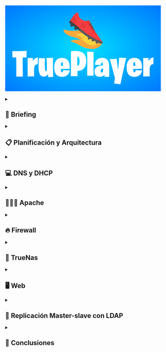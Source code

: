 ![](https://github.com/Manolete-chinchon/Super-Ultra-Sintesis/blob/main/images/TruePlayer-3-2-2025.png)
<details>
  <summary><h2>📖 Briefing</h2></summary>


<details>
  <summary><b>Idea del Proyecto</b></summary>
  <br>
La idea principal es hacer una pagina web de ventas de zapatos al estilo Nike y Adidas, con un sistema de backups que genere copias de seguridad conectado a un servidor DNS y  además un DHCP que se encargará de asignar direcciones ip a los servidores, las copias seran distribuidas por un servidor Truenas donde será almacenado por los servidores Maestro-esclavo conectados por LDAP todo protegido por un firewall.
</details>

<details>
  <summary><b>Objetivos</b></summary>
  <br>
Queremos que la web tenga la estructura similar a Nike o Adidas, con carrrito, lista de deseos y opciones de crear cuenta e inicio y cerrar sesión. Otra cosas que queremos es que con Mysql guardamos la base de datos y estas se envien al servidor Truenas en forma de backups para que las distribuya a los servidores linux Maestro-Esclavo que lo almacenará. Las Ip seran distribuidas por el DHCP que se situará junto el firewall.
  <br>
  <br>
Nuestro objetivo es aprender las funciones y a manejar el protocolo LDAP y a explorar y poder manejar con fluidez un servidor Truenas. Por parte del protocolo LDAP no conocemos nada y por parte del servidor Truenas sabemos poco y tiene opciones muy interesantes por explorar.
</details>

<details>
  <summary><b>Módulos del ciclo que tengan que ver con el proyecto</b></summary>
<br>
   Los módulos del ciclo que estarán presente en nuestro proyecto serán principalmente:
  <br>
  <br>
   Aplicaciones web: Este modulo se implementará para la creación y posterior edición de la web, html y css por parte del contenido y diseño, y php y mysql para la creación y la conexión con una base de datos.
  <br>
  <br>
   Seguridad informática: Este modulo se implementará para el uso del servidor Truenas, se encargará de la creación y distribución de los backups a los servidores linux master-slave, además de la implementación de un sistema de seguridad mediante firewall por pfsense que tambien hará la función de DHCP.
  <br>
  <br>
  Sistemas operativos en red: Este modulo se implementará para la creación y posterior implementación de un servidor apache para el alojamiento de la web y para la comunicación LDAP para los servidores maestro esclavo que conectarán con el TrueNas.
  <br>
  <br>
   Servicios en red: Este modulo se implementará para la creación del servidor DNS.
</details>

<details>
  <summary><b>Materiales necesarios</b></summary>
   <br>
   <p>&nbsp;&nbsp;&nbsp;&nbsp;Oracle virtualbox para los servidores (DNS + DHCP, Truenas).</p>
   <p>&nbsp;&nbsp;&nbsp;&nbsp;Sophos firewall.</p>
   <p>&nbsp;&nbsp;&nbsp;&nbsp;Cisco Packet Tracer (Para mapa lógico).</p>
   <p>&nbsp;&nbsp;&nbsp;&nbsp;HTML + CSS.</p>
   <p>&nbsp;&nbsp;&nbsp;&nbsp;APACHE O NGINX (PARA WEB).</p>
</details>
     
<details>
  <summary><b>Recursos</b></summary>
   <br>
   <p>&nbsp;&nbsp;&nbsp;&nbsp;https://www.w3schools.com/html/html_intro.asp</p>
   <p>&nbsp;&nbsp;&nbsp;&nbsp;https://openwebinars.net/academia/portada/html5-css3/</p>
   <p>&nbsp;&nbsp;&nbsp;&nbsp;https://askubuntu.com/questions/360190/how-to-configure-master-slave-ldap-replication</p>
   <p>&nbsp;&nbsp;&nbsp;&nbsp;https://www.youtube.com/watch?v=LzRK_8zwqxY</p>
   <p>&nbsp;&nbsp;&nbsp;&nbsp;https://somebooks.es/?s=LDAP+</p>
   <p>&nbsp;&nbsp;&nbsp;&nbsp;https://pandao.github.io/editor.md/en.html</p>
  </details>  
</details>     
     
<details>
  <summary><h2>📋 Planificación  y Arquitectura</h2></summary>

<details>
  <summary><b>Objetivos y Funcionalidades</b></summary>
  <br>
  Replicación de servidores OpenLDAP maestro-esclavo que copia la base de datos de una aplicación web 
  que mejora la seguridad para proteger las copias. 
 </details> 
 
<details>
  <summary><b>Tecnologías a Implementar</b></summary>
  <br>
  Las tecnologias que se implementarán en el proyecto 
  <br>
  <br>
    
  **HTML**: HTML (Lenguaje de Marcas de Hipertexto) es el componente más básico de la Web. Define el significado y la estructura del contenido web. 
      
  **CSS** : El CSS podría definirse como un tipo de lenguaje que permite definir y crear la presentación visual de un documento ya estructurado y escrito en un lenguaje de marcado como puede ser HTML. Es decir, permite generar el diseño visual de páginas web e interfaces de usuario.
      
  **PHP** : Ofrece varias posibilidades para contenidos web dinámicos en su sitio web. PHP puede manejar fácilmente.
      una variedad de bases de datos, sistemas de archivos y directorios y también es adecuado para aplicaciones web complejas.
      
  **MySQL** : Es un sistema de gestión de bases de datos relacionales de código abierto. Al igual que con otras bases de datos relacionales, MySQL almacena los datos en tablas formadas
      por filas y columnas. Los usuarios   pueden definir, manipular, controlar y consultar datos con el lenguaje de consulta estructurada, también conocido como SQL.
      
  **JavaScript**: JavaScript es un lenguaje de programación que los desarrolladores utilizan para hacer páginas web interactivas. 
  Desde actualizar fuentes de redes sociales a mostrar animaciones y mapas interactivos, las funciones de JavaScript pueden mejorar la experiencia del usuario de
  un sitio web.
</details>

<details>
  <summary><b>Hardware virtualizado</b></summary>
  <br>
  
  **Firewall**: Un firewall es un sistema de seguridad de red de las computadoras que restringe el tráfico de Internet entrante, saliente o dentro de una red privada. Un firewall decide qué tráfico de red se admite y qué tráfico se considera peligroso. Básicamente, separa el tráfico bueno del malo, o el seguro del no fiable.
 
  **Máquina virtual**: Una máquina virtual (VM) es una representación virtual o emulación de un equipo físico que utiliza software en lugar de hardware para ejecutar programas e implementar aplicaciones. Al utilizar los recursos de una única máquina física, como memoria, CPU, interfaz de red y almacenamiento, las máquinas virtuales permiten a las empresas ejecutar virtualmente varias máquinas con distintos sistemas operativos en un único dispositivo.
</details>

<details>
  <summary><b>Servicios a Implementar</b></summary>
  <br>
  
  **DNS**: El sistema de nombres de dominio (DNS) es el componente del protocolo estándar de Internet responsable de convertir los nombres de dominio de uso humano en las direcciones del protocolo de Internet (IP) que los ordenadores utilizan para identificarse entre sí en la red.
  
  **DHCP**: Este protocolo se encarga de asignar de manera dinámica y automática una dirección IP, ya sea una dirección IP privada desde el router hacia los equipos de la red local, o también una IP pública por parte de un operador que utilice este tipo de protocolo para el establecimiento de la conexión.
  
  **LDAP**: Se trata de un conjunto de protocolos de licencia abierta que son utilizados para acceder a la información que está almacenada de forma centralizada en una red. Este protocolo se utiliza a nivel de aplicación para acceder a los servicios de directorio remoto.
  
  **APACHE**: La funcionalidad principal de este servicio web es servir a los usuarios todos los ficheros necesarios para visualizar la web. Las solicitudes de los usuarios se hacen normalmente mediante un navegador (Chrome, Firefox... etc.). Por ejemplo, cuando un usuario escribe en su navegador página.com, esa petición llegará a nuestro servidor Apache que mediante el protocolo HTTP este se encargará de facilitarle los textos, imágenes, estilos, etc. que conforman la portada de nuestra web de forma segura.
</details>

<details>
  <summary><b>Sistemas Operativos a Utilizar</b></summary>
  
| Servicio | Sistema Operativo                             | RAM  | Almacenamiento | Procesadores | Ip           |
| -------- | --------------------------------------------- | ---- | -------------- | ------------ | ------------ |
| Host     | Win11_22H2_Spanish_x64v2                      | 16 GB| 722 GB         | 8            | 100.77.20.35 |
| DNS      | ubuntu-22.04.2-live-server-amd64              | 2 GB | 20 GB          | 2            | ?            |
| DHCP     | ubuntu-22.04.2-live-server-amd64              | 2 GB | 20 GB          | 2            | ?            |
| Apache   | ubuntu-22.04.2-live-server-amd64              | 2 GB | 16 GB          | 2            | 192.168.1.10 |
| Firewall | netgate-installer-v1.0-RC-amd64-20240919-1435 | 3 GB | 20 GB          | 2            | 192.168.1.5  |
| Truenas  | TrueNAS-13.0-U6.3                             | 8 GB | 20 GB x2       | 2            | 192.168.1.6  |
| LDAP x2  | ubuntu-22.04.2-live-server-amd64              | 2 GB | 20 GB          | 2            | 192.168.1.8-9|

</details>

<details>
  <summary><b>Asignación de Roles y Responsabilidades</b></summary>
 <br>
  Àlex: Parte principal de la web, LDAP, apoyo al Truenas, firewall.
  
  Roberto: LDAP, parte principal del Truenas, apoyo a la web, DNS, firewall.
</details>

<details>
  <summary><b>Diagrama de red</b></summary>

  ![](https://github.com/Manolete-chinchon/Super-Ultra-Sintesis/blob/main/images/Captura%20de%20pantalla%202025-02-10%20081700.png)
  <br>
  El diagram consite en usuario cliente (Dogo Jr.) que entrara a la web almacenada en el apache escribiendo el dominio almacenado en el DNS, este usuario iniciará sesión en la web y se guardará esa información, luego el TrueNas hará copias de seguridad de la base de datos de la web, la carpeta zones del DNS y lo almacenará. Conectado al TrueNAS habrá una replicación de dos servidores maestro-esclavo LDAP que gestionaran los usuraios cada uno con un acceso a una copia de seguridad diferente.
</details>

</details>

<details>
  <summary><h2>💻 DNS y DHCP</h2></summary>

<details>
  <summary><b>DNS</b></summary>
 <br>
  
Cuando administramos una infraestructura de servidores, es útil poder buscar las direcciones de red o IPs usando un nombre en lugar de tener que recordar números. Para lograr esto, podemos usar el servicio DNS, que convierte los nombres en direcciones IP.
  
En este caso, configuraremos un servidor DNS en Ubuntu 22.04 usando BIND9. Este servidor tendrá dos tipos de zonas:

**Zona directa:** que permite resolver nombres a direcciones IP.

**Zona inversa:** que convierte direcciones IP en nombres.

Requisitos previos:
 - Una MV con Ubuntu Server 22.04 
 - Un  adaptador de red: 
    - Red NAT: 192.168.1.0/24

## Actualización del sistema

Antes de empezar actualizamos el sistema operativo para garantizar que todas las aplicaciones y paquetes estén en su versión más reciente.
Para ello utilizamos los comandos.

**sudo apt update** para listar los paquetes que necesitan actualizaciones.
<br>
**sudo apt upgrade** para realizar las actualizaciones de los paquetes.

También instalamos el servicio Bind9 con el comando:
**sudo apt install bind9**

## Configuración

Para el servidor necesitamos que la IP se mantenga fija para ello modificamos el archivo netplan ubicado en /etc/netplan/00-installer-config.yaml
el resultado deberia tener la siguiente estructura:

   ![](https://github.com/Manolete-chinchon/Super-Ultra-Sintesis/blob/main/images/DNS/netplan.JPG)

Para realizar los cambios del netplan aplicamos 
  
    sudo netplan try - Indica si hay algun error en la configuación 
  
    sudo netplan apply - Aplicar los cambios 

## **Zonas**
<br>

**Zona Directa**

El primer archivo que editaremos será el que nos servirá para la zona directa. Para ello en la ubicación /etc/bind/ crearemos un directorio zones, 
copiamos el archivo db.local cambiandole el nombre con el comando
<br>

        sudo cp db.local /etc/bind/zones/db.proyectodns.com

Ahora podemos editar el archivo, debería quedar algo parecido a lo siguiente:

![](https://github.com/Manolete-chinchon/Super-Ultra-Sintesis/blob/main/images/DNS/Zona%20directa%20dns.JPG)
<br>

comprobamos que el archivo esta correctamente editado usamos el comando:
<br>

      sudo named-checkzone db.proyectodns.com /etc/bind/zones/db.proyectodns.com
<br>

**Zona Inversa**

Para la zona inversa copiamos el archivo db.127 y lo guardamos en el directorio zones en mi caso lo he llamado db.1.168.192 
<br>

      sudo cp db.127 /etc/bind/zones/db.1.168.192
      
Ahora editamos el contenido del archivo y el resultado debería verse así:

  ![](https://github.com/Manolete-chinchon/Super-Ultra-Sintesis/blob/main/images/DNS/Zona%20inversa%20DNS.JPG)

Comprobamos que el archivo ha sido correctamente editado con:
<br>

      sudo named-checkzone 6.168.192.in-addr-arpa /etc/bind/zones/db.6.168.192
        
<br>

**Configuración Local**

<br>

Para configurar las zonas de DNS locales para que el servidor resuelva nombres de dominio específicos dentro de la red editaremos el fichero **named.conf.local** antes de editar es recomendable hacer una copia del fichero
con el comando 

<br>

          sudo cp named.conf.local /etc/bind/named.conf.local.BKP

Ahora podemos editar el fichero named.conf.local y el resultado debería ser el siguiente:

![](https://github.com/Manolete-chinchon/Super-Ultra-Sintesis/blob/main/images/DNS/named_conf_local.JPG)

<br>
Comprobamos que la configuración es la correcta y no hayamos cometido errores con el comando:

<br>

        named-checkconf

si despues de lanzar el comando no devuelve nada significa que está bien configurado 

<br>

## **Lista de acceso y servidores forwarders**

<br>

Ahora editaremos el fichero **/etc/bind/named.conf.options** para crear una lista de acceso para restringir el acceso a quienes pueden realizar las consultas a nuestro servidor DNS. También pondremos un par de servidores forwarders donde pueda delegar nuestro servidor DNS local cuando no pueda resolver alguna consulta.

El resultado del fichero deberia ser algo parecido al siguiente:

![](https://github.com/Manolete-chinchon/Super-Ultra-Sintesis/blob/main/images/DNS/Lista%20de%20acceso%20y%20forwaders.JPG)

<br>

Ya casi finalizamos, pero antes de poner en marcha el servicio modificamos el fichero **/etc/default/named** donde especificaremos la opción-4 como argumento para el usuario bind, que  se crea automáticamente durante la instalación del servicio bind9. 

La opción -4  nos sirve para forzar el uso de IPv4 siempre y evitar  mensajes de error de red inalcanzable por direccionamiento IPv6.

Resultado:

![](https://github.com/Manolete-chinchon/Super-Ultra-Sintesis/blob/main/images/DNS/default%20named%20IPV4.JPG)

<br>
Con esto ya tenemos finalizada la configuración de nuestro servicio DNS, para comprobar que todo esta funcionando correctamente.
con:
para iniciar el servicio dns:

        sudo systemctl start bind9
<br>
para visualizar errores y el estado del servicio

        sudo systemctl status bind9

<br>

resultado:
<br>

![](https://github.com/Manolete-chinchon/Super-Ultra-Sintesis/blob/main/images/DNS/Status%20Bind9.JPG)
        
</details>

<details>
  <summary><b>DHCP</b></summary>
 <br>
El DHCP es un protocolo de red utilizado para asignar direcciones IP y otros parámetros de configuración de red a los dispositivos de forma automática. Esto simplifica la gestión de redes, ya que no es necesario configurar manualmente cada dispositivo.

Cuando un dispositivo se conecta a la red, envía una solicitud DHCP para obtener una dirección IP. El servidor DHCP responde asignando una IP disponible del rango de direcciones previamente configurado y proporciona otros parámetros importantes como la puerta de enlace predeterminada, los servidores DNS, y el tiempo de validez de la IP.

Este proceso ayuda a evitar conflictos de direcciones IP y facilita la administración de redes grandes, eliminando la necesidad de configuraciones manuales en cada dispositivo.

La implementación y uso del DHCP en nuestro proyecto se explicará en el apartado de pfsense en firewall porque en nuestro caso estas dos cosas se harán en conjunto
</details>

</details>

<details>
  <summary><h2>👩🏿‍💻 Apache</h2></summary>
  <br>

Apache es un servidor web de código abierto y gratuito que ha sido uno de los más populares en el mundo desde su lanzamiento en 1995. Apache es desarrollado y mantenido por la Apache Software Foundation. Es altamente configurable y compatible con una amplia variedad de sistemas operativos, incluyendo Linux, Windows, y macOS.

Apache es utilizado para servir páginas web estáticas y dinámicas a los usuarios a través de internet o una intranet y además apache es compatible con una variedad de lenguajes de programación y tecnologías como PHP, Python, Perl, y más.

Para obtener información de fuentes oficiales entre en este enlace: https://httpd.apache.org/

## Actualización del sistema

Antes de empezar actualizamos el sistema operativo para garantizar que todas las aplicaciones y paquetes estén en su versión más reciente.
Para ello utilizamos los comandos  

**sudo apt update** para listar los paquetes que necesitan actualizaciones.
<br>
**sudo apt upgrade** para realizar las actualizaciones de los paquetes.

## Configuración netplan

Para el servidor necesitamos que la IP se mantenga fija para ello modificamos el archivo netplan ubicado en /etc/netplan/00-installer-config.yaml
el resultado deberia tener la siguiente estructura:

![](https://github.com/Manolete-chinchon/Super-Ultra-Sintesis/blob/main/images/apache/netplan%20apache.png)

Para realizar los cambios del netplan aplicamos 
  
    sudo netplan try 
<br>

    sudo netplan apply

## Instalar apache

Ahora que esta todo actualizado y configurado ya podemos instalar el apache, para ello ponemos el sguiente comando:

    sudo apt install apache2

Una vez instalado podemos iniciar el servidor

    systemctl start apache2

Ahora que ya hemos iniciado comprobamos que funcione correctamente

    systemctl status apache2

Todo deberia verse así

![](https://github.com/Manolete-chinchon/Super-Ultra-Sintesis/blob/main/images/apache/image.png)

## Configuración de la web

Para empezar entramo en el archivo index.html que se encuaentra en el directorio donde se almacenan las webs

    sudo nano /var/www/html/index.html

Dentro del archivo editamos el codigo para que la web se vea como queramos

![](https://github.com/Manolete-chinchon/Super-Ultra-Sintesis/blob/main/images/apache/Html%20juan.png)

A continuacion entramos en los archivos de connfiguracion de la web

    sudo nano /etc/apache2/sites-availible/000-default.conf

Allí configuramos el nombre de dominio, un alias (opcional) para el dominio, la pagina que se mostrará por defecto y la carpeta raíz del sitio web

![](https://github.com/Manolete-chinchon/Super-Ultra-Sintesis/blob/main/images/apache/Configuraci%C3%B3n%20web.png)

Luego miraremos los sitios que estan disponibles y luego los que estan activados, comprobamos si nuestra web está activada con los comandos

    sudo ls /etc/apache2/sites-enabled
<br>

    sudo ls /etc/apache2/sites-available

![](https://github.com/Manolete-chinchon/Super-Ultra-Sintesis/blob/main/images/apache/Sitios%20activados.png)

Si nuestra web no esta activada aplicamos el siguiente comando para activarla

    sudo a2ensite sitio-web.conf

![](https://github.com/Manolete-chinchon/Super-Ultra-Sintesis/blob/main/images/apache/Activar%20sitio.png)
<details>
  <summary><h3>PHP</h3></summary>
  <br>
PHP es un lenguaje de programación que se usa principalmente para crear páginas web dinámicas. Es decir, te permite generar contenido de manera interactiva, por ejemplo, mostrando datos que provienen de una base de datos o personalizando la página según el usuario.

Cuando usas Apache junto con PHP en tu servidor, Apache se encarga de gestionar las solicitudes web, mientras que PHP se encarga de procesar la lógica del lado del servidor y generar el contenido dinámico.

## Instalación PHP
El primer paso es hacer la instalación del php con el siguiente comando:

    sudo apt install php libapache2-mod-php
![](https://github.com/Manolete-chinchon/Super-Ultra-Sintesis/blob/main/images/apache/PHP/Php%20instalaci%C3%B3n.png)

En momentos posteriores la instalación creamos un archivo php, le ponemos un codigo que genera automáticamente. Para crear el archivo php usamos el siguiente comando.

    sudo nano /var/www/juan/info.php
![](https://github.com/Manolete-chinchon/Super-Ultra-Sintesis/blob/main/images/apache/PHP/Archivo%20php.png)

Una vez creado el archivo vamos a un cliente a la web que esté conectado, ponemos la ip del servidor en el buscador y nos deberia llevar a la web apache generada anteriormente.
![](https://github.com/Manolete-chinchon/Super-Ultra-Sintesis/blob/main/images/apache/PHP/Comprobacion%20php.png)
</details>

</details>
<details>
  <summary><h2>🔥 Firewall</h2></summary>

  <details>
  <summary><b>PfSense</b></summary>
    <br>
PfSense es un sistema operativo basado en FreeBSD que funciona como firewall y router. Es muy utilizado para gestionar redes, filtrar tráfico, crear redes privadas virtuales (VPN), y mucho más. En este caso, lo instalaremos en una máquina virtual o física, configurando una red interna y un adaptador puente para permitir la comunicación entre dispositivos.

Imagen ISO de pfSense: https://www.pfsense.org/download/

## Preparación del entorno

Adaptador de red: Puente (Para la WAN)

Adaptador de red: Red interna (Para la LAN)

Para instalar pfSense en la MV voy a utilizar la siguiente configuración:

RAM: 3 GB

HDD:  20 GB

S.O.:  BSD

## Instalación de pfSense
Para la instalacion de Pfsense realizaremos la configuración predeterminada. Para ello seguiremos los pasos siguientes.

Una vez que iniciamos la máquina nos saltara un aviso de derechos de copyright de netgate, aceptamos para continuar la instalación.

![](https://github.com/Manolete-chinchon/Super-Ultra-Sintesis/blob/main/images/firewall/pfsense/derechos%20Copyright%20pfsense.PNG)


Luego seleccionamos la opción de instalar Pfsense para continuar con la configuración.

![](https://github.com/Manolete-chinchon/Super-Ultra-Sintesis/blob/main/images/firewall/pfsense/Opci%C3%B3n%20de%20instalaci%C3%B3n%20pfsense.PNG)


Luego nos saltará un mensaje para que configuremos las opciones de red. En este caso nos pide que configuremos que interfaz de red será utilizada para la WAN, escogemos la em0.

![](https://github.com/Manolete-chinchon/Super-Ultra-Sintesis/blob/main/images/firewall/pfsense/WAN%20em0.PNG)


Como la configuración de la WAN sera dada por DHCP dejamos todo por defecto y seguimos con la instalación.

![](https://github.com/Manolete-chinchon/Super-Ultra-Sintesis/blob/main/images/firewall/pfsense/continuamos%20con%20la%20instalacion.PNG)


Una vez terminamos la configuración de la WAN, nos saldrá el siguiente mensaje que no hemos asignado la interfaz de LAN. seleccionamos la segunda interfaz disponible em1 para asignarla como LAN.

![](https://github.com/Manolete-chinchon/Super-Ultra-Sintesis/blob/main/images/firewall/pfsense/seleccionamos%20la%20lan.PNG)

Una vez seleccionada la interfaz que utilizaremos como LAN, dentro de la configuración podemos escoger la IP que queramos asignarle al firewall y  también los rangos de IP que queremos que sean asignados a los equipos. Finalizada la configuración que queramos o necesitemos asignar continuamos con la instalación. 

la configuración que hemos hecho en este caso es la siguiente:

![](https://github.com/Manolete-chinchon/Super-Ultra-Sintesis/blob/main/images/firewall/pfsense/Configuraci%C3%B3n%20IP%20LAN.PNG)


Confirmamos la configuración de interfaces que hemos realizado.

![](https://github.com/Manolete-chinchon/Super-Ultra-Sintesis/blob/main/images/firewall/pfsense/Confirmaci%C3%B3n%20de%20interfaces.PNG)


Después de terminar con la configuración de interfaces y continuar nos saldrá un mensaje preguntando si queremos instalar la community edition de pfsense aceptamos y continuamos.

![](https://github.com/Manolete-chinchon/Super-Ultra-Sintesis/blob/main/images/firewall/pfsense/Intalaci%C3%B3n%20community%20edition%20pfsense.PNG)


Dejamos la configuración por defecto ya que son las recomendadas y continuamos. Para los siguientes mensajes los aceptamos todos para realizar el particionado por defecto.

![](hhttps://github.com/Manolete-chinchon/Super-Ultra-Sintesis/blob/main/images/firewall/pfsense/Partici%C3%B3n%20y%20fichero%20por%20defecto.PNG)


Seleccionamos la instalación de la última version estable, con esto empezará el proceso de instalación.

![](https://github.com/Manolete-chinchon/Super-Ultra-Sintesis/blob/main/images/firewall/pfsense/%C3%BAltima%20versi%C3%B3n.PNG)


Cuando finaliza el proceso de instalación debemos reiniciar el sistema, después apagamos la máquina, quitamos la ISO de Pfsense y volvemos a encender la máquina para poder iniciar correctamente, de lo contrario, la máquina virtual nos volverá a lanzar al inicio del proceso de instalación.

resultado:

![](https://github.com/Manolete-chinchon/Super-Ultra-Sintesis/blob/main/images/firewall/pfsense/configuraci%C3%B3n%20adaptadores.png)


## Configuración de pfSense

Una vez finalizada la instalación de Pfsense, abrimos una máquina cliente para comprobar que nos brinda la IP dentro del rango configurado y comprobamos que tenemos acceso a internet abriendo el navegador y entrando a una página cualquiera o haciendo un Ping.

![](https://github.com/Manolete-chinchon/Super-Ultra-Sintesis/blob/main/images/firewall/pfsense/Ping%20y%20navegador.png)

Una vez confirmado que todo esta correctamente, abrimos el navegador y escribimos la IP de la LAN para abrir el administrador y poder configurar el firewall.

Inicia sesión con las credenciales predeterminadas (usuario: admin, contraseña: pfsense).
![](https://github.com/Manolete-chinchon/Super-Ultra-Sintesis/blob/main/images/firewall/pfsense/Intefaz%20Pfsense.png)


![](https://github.com/Manolete-chinchon/Super-Ultra-Sintesis/blob/main/images/firewall/pfsense/Interfaz%20Interior.png)

Una vez dentro nos desplazamos a la configuración general para definir el DNS y si quermos también el dominio

![](https://github.com/Manolete-chinchon/Super-Ultra-Sintesis/blob/main/images/firewall/pfsense/Configuraciones_Generales.png)

En la configuración del DHCP asignamos el rango de IP que se repartirán

![](https://github.com/Manolete-chinchon/Super-Ultra-Sintesis/blob/main/images/firewall/pfsense/Configuraci%C3%B3n%20DHCP.png)

Creamos una regla en el portforward para hacer un tunel de comunicación de internet hacia el servidor

![](https://github.com/Manolete-chinchon/Super-Ultra-Sintesis/blob/main/images/firewall/pfsense/Port%20forward%20http.png)

## OpenVPN

Ahora instalamos las dependencias necesarias para crear nuestro VPN

![](https://github.com/Manolete-chinchon/Super-Ultra-Sintesis/blob/main/images/firewall/pfsense/Dependencias%20OpenVPN.png)

Generamos las certificaciones para asegurar la conexión VPN.

![](https://github.com/Manolete-chinchon/Super-Ultra-Sintesis/blob/main/images/firewall/pfsense/OpenVPN_CA.png)

Creamos un usuario específico para usar en el OpenVPN, y asu vez, creamos las certificaciones específicas para este usuario.

![](https://github.com/Manolete-chinchon/Super-Ultra-Sintesis/blob/main/images/firewall/pfsense/CertificadosVPN_y_Usuarios.png)

Configuramos la regla para tenerlo listo y poder usar el VPN correctamente.

![](https://github.com/Manolete-chinchon/Super-Ultra-Sintesis/blob/main/images/firewall/pfsense/OpenVPN%20REGLA.png)

En un dispositivo móvil, por ejemplo, descargamos una aplicación cualquiera para el VPN, cargamos el archivo VPN y se nos guarada la configuración.

<img src="https://github.com/Manolete-chinchon/Super-Ultra-Sintesis/blob/main/images/firewall/pfsense/OpenVPN%20interfaz%20movil.jpg" width="500" height="800" />

Le damos a conectar y comenzará a salir un montón de texto hasta que nos diga succes.

<img src="https://github.com/Manolete-chinchon/Super-Ultra-Sintesis/blob/main/images/firewall/pfsense/Conexi%C3%B3n%20VPN.jpg" width="500" height="800" />

Una vez conectados podemos comprobar que podemos entrar a la página de configuración de pfsense.

<img src="https://github.com/Manolete-chinchon/Super-Ultra-Sintesis/blob/main/images/firewall/pfsense/Acceso%20pfsense%20movil.jpg" width="500" height="800" />

También al dominio apache situado en la misma red interna.

<img src="https://github.com/Manolete-chinchon/Super-Ultra-Sintesis/blob/main/images/firewall/pfsense/VPN_WEB.jpg" width="500" height="800" />

## SSH

Creamos la regla para habilitar el ssh y permitir las conexiones hacia el servidor.

![](https://github.com/Manolete-chinchon/Super-Ultra-Sintesis/blob/main/images/firewall/pfsense/Port%20forward%20SSH.png)

Una vez creado comprobamos las conexiones, si nos conectamos correctamente habremos realizado con éxito la configuración del ssh.

![](https://github.com/Manolete-chinchon/Super-Ultra-Sintesis/blob/main/images/firewall/pfsense/comprobaci%C3%B3n%20ssh.png)


</details>
<details>
  <summary><b>Conexión OpenVPN (extra)</b></summary>
<br>
Este extra trata sobre una conexión de dos maquinas virtuales de dos dispositivos diferentes, para eso necesitamos un router, tres cables ethernet, un cable de corriente y dos PCs con las maquinas virtuales, el firewall pfsense y el cliente windows 10.
Lo primero que hay que hacer es conectar los dos PCs al mismo router para que este todo en la misma red, luego colocar el adaptador de red en red nat de las dos maquinas e iniciarlas. En el firewall pasamos el archivo de vpn de android al cliente ubuntu por los medios que guste, en el windows con cualquier aplicación cargamos el archivo y ya deberia estar en la misma red del firewall.
</details>
</details>

<details>
  <summary><h2>🔐 TrueNas</h2></summary>

  ## Introducción
TrueNAS es un sistema operativo de código abierto que permite convertir un ordenador o servidor en un potente dispositivo de almacenamiento en red (NAS). Está basado en FreeBSD o Linux y es muy utilizado en entornos tanto domésticos como empresariales para gestionar grandes volúmenes de datos.

Su principal función es ofrecer un espacio centralizado para almacenar, compartir y proteger archivos dentro de una red, utilizando protocolos como SMB (Windows), NFS (Linux/Unix) o iSCSI (almacenamiento en bloque).

En el ámbito de los backups, TrueNAS es una herramienta clave porque permite:

Consolidar las copias de seguridad de múltiples dispositivos y servidores en un único sistema.

Proteger la integridad de los datos mediante el sistema de archivos ZFS, que incluye funciones como la detección y corrección de errores, snapshots y replicación.

Automatizar tareas de respaldo mediante herramientas internas o integraciones con software de backup de terceros.

Facilitar la recuperación rápida de archivos o sistemas completos en caso de pérdida de datos o fallos de hardware.

## Instalación

Al momento de iniciar la máquina virtual nos aparecerá una pantalla en la cual elegiremos la primera opción para comenzar con la instalación.

  ![](https://github.com/Manolete-chinchon/Super-Ultra-Sintesis/blob/main/images/truenas/truenas%20instalar.png)

Después nos saldrá la siguiente opción donde escogemos en que unidad de almacenaciento se instalará el sistema de truenas, elegimos ada0. En este caso, como se puede observar solo tenemos una unidad (posteriormente de la instalación añadimos otras tres para realizar un raid 5) pero incluso si tuviésemos más, se seguiría escogiendo esta opción para instalar el sistema. 

![](https://github.com/Manolete-chinchon/Super-Ultra-Sintesis/blob/main/images/truenas/truenas%20seleccion%20disco.png)

Para el tipo de arranque escogeremos la recomendado por la guía de instalación

![](https://github.com/Manolete-chinchon/Super-Ultra-Sintesis/blob/main/images/truenas/truenas%20arranque.png)

Finalmente, después de terminar con la instalación, el sistema se reiniciara y nos mostrará la siguiente pantalla con una IP, esta IP la pondremos en el navegador de una máquina cliente para acceder a la interfaz gráfica donde comenzaremos con la configuración.

![](https://github.com/Manolete-chinchon/Super-Ultra-Sintesis/blob/main/images/truenas/Interfaz%20de%20servidor.png)

## Configuración 

Para comenzar con la configuración vamos a la interfaz gráfica, para ello, ponemos la IP que nos da el servidor en el navegador de un equipo cliente.

![](https://github.com/Manolete-chinchon/Super-Ultra-Sintesis/blob/main/images/truenas/truenas%20inicio.png)


Primero crearemos el Pool , donde formaremos un raid 5 para proteger nuestros datos y unidades de almacenamiento, y luego generaremos varios datasets (carpetas) que es donde estarán destinadas los backups de los respctivos datos que escogeremos.

![](https://github.com/Manolete-chinchon/Super-Ultra-Sintesis/blob/main/images/truenas/Pool%20raid5.png)


Ahora vamos al apartado de account manager/usuario y creamos un nuevo usuario que se encargará de realizar y gestionar los backups.

![](https://github.com/Manolete-chinchon/Super-Ultra-Sintesis/blob/main/images/truenas/usuario%20Backup.png)


A continuación, activamos los servicios ssh, rsync, smb y ftp que nos ayudarán para poder realizar y gestionar los backups.

SSH: Permite acceder y administrar remotamente otro sistema de forma segura mediante cifrado. Puedes conectarte a servidores remotos para ejecutar scripts de respaldo o transferir archivos de forma segura por ejemplo, rsync sobre SSH.

Rsync: Herramienta para sincronizar y transferir archivos entre sistemas, con la ventaja de copiar solo los cambios. Ideal para hacer copias de seguridad incrementales, eficientes y rápidas entre directorios locales o remotos muchas veces se usa junto con SSH.

SMB: Protocolo para compartir archivos e impresoras en redes, especialmente en entornos Windows. Permite acceder a carpetas compartidas en red para copiar o almacenar respaldos desde o hacia sistemas Windows o compatibles.

FTP: Protocolo para transferir archivos entre sistemas a través de una red. Se puede usar para subir o descargar archivos de respaldo desde un servidor FTP.

![](https://github.com/Manolete-chinchon/Super-Ultra-Sintesis/blob/main/images/truenas/servicios%20activos.png)


Luego, vamos al apartado sharing/smb. Aquí es donde creamos el acceso desde un equipo cliente dentro de la red a los datasets que creamos en el pool.

![](https://github.com/Manolete-chinchon/Super-Ultra-Sintesis/blob/main/images/truenas/SMB.png)


Para hacer que el servidor truenas copie los archivos o carpetas importantes, es necesario crear un script para mejorar la practicidad y ahorrarnos el tiempo. Para ello vamos al apartado shell. por defecto estaremos en root, para entrar en nuestro usuario escribimos el comando: **su - nombre_del_usuario**. una vez dentro, si hacemos un **ls** podemos observar los datasets creados en el pool. Aquí mismo creamos el script con el comando **nano backup.sh** dentro de este fichero nano escribimos el siguiente contenido.

  ![](https://github.com/Manolete-chinchon/Super-Ultra-Sintesis/blob/main/images/truenas/script%20truenas.png)


Para comprobar que el script funciona, lo ejecutamos con el comando **sh backup.sh**
resultado:

![](https://github.com/Manolete-chinchon/Super-Ultra-Sintesis/blob/main/images/truenas/Comprobaci%C3%B3n%20del%20script_truenas.png)


Hacemos una comprobación final en un equipo con interfaz gráfica, en este caso usamos un windows 10. En el navegador de archivos, vamos al apartado de red y en el buscador escribimos la IP del servidor truenas. Si todo está correctamente debería de estar las carpetas (datasets) que creamos en el pool y dentro del que se haya elegido para guardar una copia ver los archivos del equipo. como se puede ver en la imagen.

![](https://github.com/Manolete-chinchon/Super-Ultra-Sintesis/blob/main/images/truenas/interfaz_gr%C3%A1frica_script.png)

Una vez comprobado que todo se realiza correctamente, para mayor comodidad creamos un crontab y programar una tarea en la que ejecutaremos el script backup.sh cada fin de semana. Para ello usamos el comando **crontab -e**
dentro del fichero escribimos los siguientes parámetros donde: 
<br>
00 - son los minutos 
<br>
00 - es la hora
<br>
6 - es el día en este caso sábado
lo que quiere decir que el script se ejecute todos los sábados a las 12:00 am

![](https://github.com/Manolete-chinchon/Super-Ultra-Sintesis/blob/main/images/truenas/creaci%C3%B3n%20del%20crontab.png)




</details>

<details>
  <summary><h2>🖥️ Web</h2></summary>
  <details>
<summary><b>Estructura de la web</b></summary>
<br>
    
## Mapa de navegabilidad

Un mapa de navegación web es una representación visual de las páginas que conforman un sitio web y la información que contendrán, desde aquí s epueden ver los accesos que hay entre paginas y como nos podemos mover por la web.
<br>

  En este mapa se permiten ver las conexiones que hay entre paginas.
    <br>
    
  ![](https://github.com/Manolete-chinchon/Super-Ultra-Sintesis/blob/main/images/web/Mapa%20del%20sitio.png)

## Mockups
Con el mockup podemos ver como es el diseño inicial de la web  como estará estructurada
<br>

Este es el mockup de la pagina de inicio

  ![](https://github.com/Manolete-chinchon/Super-Ultra-Sintesis/blob/main/images/web/Mokap%20inicio.png)

Este es el mockup de la pagina de compra

  ![](https://github.com/Manolete-chinchon/Super-Ultra-Sintesis/blob/main/images/web/Mokup%20compra.png)

Este es el mockup de la pagina del carrito

  ![](https://github.com/Manolete-chinchon/Super-Ultra-Sintesis/blob/main/images/web/Mokap%20carrito.png)

Este es el mockup de la pagina del login

  ![](https://github.com/Manolete-chinchon/Super-Ultra-Sintesis/blob/main/images/web/Mokap%20login.png)

Este es el mockup de la pagina del registro

  ![](https://github.com/Manolete-chinchon/Super-Ultra-Sintesis/blob/main/images/web/Mokap%20register.png)
</details>

</details>

<details>
  <summary><h2>👤 Replicación Master-slave con LDAP</h2></summary>
<br>
LDAP (Lightweight Directory Access Protocol) es un protocolo de red que se utiliza para acceder a servicios de directorio, que son bases de datos que almacenan información sobre usuarios, grupos y otros recursos de una organización. Permite la gestión y consulta de esta información de forma centralizada y segura.
<br>
<br>
  
Lo primero para la creación de una replicación Maestro-esclavo entre dos servidores LDAP es tener los servidores instalados en si, simplemente eso, para ello tenemos una guia que se encontrara en los archivos del principio, está guia esta hecha y comprobada pero un excelente alumno apuesto y galán de SMX2 llamado Àlex Domínguez que ha tenido la amabilidad de compartirnos esta guia.
<br>
Una vez tengamos los dos servidores creados con su IP cada uno y algo que los diferencie de maestro y esclavo podemos empezar la creación de los archivo ldif para la configuración de cada máquina.
La configuraciones de LDAP se hacen con unos archivos con una extensión ldif, que es un formato de texto estándar para representar y intercambiar datos de directorio LDAP. Los archivos .ldif se utilizan para exportar información de directorio y para importar datos en servidores LDAP, permitiendo la transferencia de datos entre diferentes servidores de directorios o para ser usados por herramientas como ldapadd.
<br>
<br>
  
## Maestro
Ahora si empezamos, dentro del servidor maestro necesitamos un usuario que gestione la replicación, para ello creamos el archivo replicator.ldif (los nombres de los archivos no tienen que ser exactamente los mismos estos son un ejemplo) y dentro del archivo ponemos la siguiente información

    sudo nano replicator.ldif
  <br>
  
    dn: cn=replicator,dc=example,dc=com
    objectClass: simpleSecurityObject
    objectClass: organizationalRole
    cn: replicator
    description: Replication user
    userPassword: {CRYPT}x

En dc=example y dc=com ponemos el dominio que creamos junto a los servidores y en userPassword: la contraseña, preferiblemente encriptada (en la guia se explica como encriptar la contraseña)
Ahora que ya esta el archivo creado añadimos la entrada

    ldapadd -x -ZZ ldap://ip-del-servidor-maestro -D cn=admin,dc=example,dc=com -W -f replicator.ldif

Después de crear el usuario nos daremos cuenta de que es como uno cualquiera, para eso cambiaremos las reglas del ACL y le damos los privilegios necesarios, creamos el archivo replicator-acl-limits.ldif y ponemos la siguiente información.

    sudo nano replicator-acl-limits.ldif
  <br>
  
    dn: olcDatabase={1}mdb,cn=config
    changetype: modify
    add: olcAccess
    olcAccess: {0}to *
      by dn.exact="cn=replicator,dc=example,dc=com" read
      by * break
    -
    add: olcLimits
    olcLimits: dn.exact="cn=replicator,dc=example,dc=com"
      time.soft=unlimited time.hard=unlimited
      size.soft=unlimited size.hard=unlimited

Añadimos la entrada a la base de datos.

    sudo ldapmodify -Q -Y EXTERNAL -H ldapi:/// -f replicator-acl-limits.ldif

Con el usuario ya creado tenemos que agregar el syncprov para crear la replicación en el maestro.
Creamos el archivo provider_simple_sync.ldif y escribimos las lineas con el texto.

    sudo nano provider_simple_sync.ldif
  <br>
  
    # Add indexes to the frontend db.
    dn: olcDatabase={1}mdb,cn=config
    changetype: modify
    add: olcDbIndex
    olcDbIndex: entryCSN eq
    -
    add: olcDbIndex
    olcDbIndex: entryUUID eq

    #Load the syncprov module.
    dn: cn=module{0},cn=config
    changetype: modify
    add: olcModuleLoad
    olcModuleLoad: syncprov

    # syncrepl Provider for primary db
    dn: olcOverlay=syncprov,olcDatabase={1}mdb,cn=config
    changetype: add
    objectClass: olcOverlayConfig
    objectClass: olcSyncProvConfig
    olcOverlay: syncprov
    olcSpCheckpoint: 100 10
    olcSpSessionLog: 100
Guardamos y añadimos la entrada a la base de datos

    sudo ldapadd -Q -Y EXTERNAL -H ldapi:/// -f provider_simple_sync.ldif

Con esto y un bizcocho acabamos la configuración del servidor maestro, ahora empezaremos con la configuración del esclavo, es más corta pero más propensa a errores.
<br>

## Esclavo 
Dentro del servidor esclavo creamos un archivo para la creación de la replicación esclavo, dentro del archivo estará toda la información para asignar que el esclavo busque al maestro, para eso creamos el archivo consumer_simple_sync.ldif y ponemos la siguiente información

    dn: cn=module{0},cn=config
    changetype: modify
    add: olcModuleLoad
    olcModuleLoad: syncprov

    dn: olcDatabase={1}mdb,cn=config
    changetype: modify
    add: olcDbIndex
    olcDbIndex: entryUUID eq
    -
    add: olcSyncrepl
    olcSyncrepl: rid=0
      provider=ldap://ldap01.example.com
      bindmethod=simple
      binddn="cn=replicator,dc=example,dc=com" credentials=<secret>
      searchbase="dc=example,dc=com"
      schemachecking=on
      type=refreshAndPersist retry="60 +"
      starttls=critical tls_reqcert=demand
    -
    add: olcUpdateRef
    olcUpdateRef: ldap://ldap01.example.com

rid: Digito único de 3 números

provider: IP del maestro

binddn: DN del usuario del replicador

credentials: Contraseña del usuario

searchbase: Sufijo de la base de datos que se va a replicar

olcUpdateRef: IP del maestro

<br>

Guardamos y añadimos la entrada, después de esto ya habriamos creado la replicación maestro esclavo de LDAP, así que procederemoos a las comprobaciones

## Comprobaciones

En ambos servidores hay que escribir el siguiente comando

    ldapsearch -z1 -LLL -x -s base -b dc=example,dc=com contextCSN

Al ejecutar este comando nos dara un número, este número se tiene que mostrar idéntico en los dos servidores, si son el mismo es que los servidores estan sincronizados si no algo esta mal.
Si en el esclavo no da número es que no encuentra el servidor maestro pero si da un numero diferente es que ni siquiera lo busca
<br>
Si estan sincronizados ahora toca ir a un cliente y comprobar los usuarios, para ello iniciamos el navegador y entramos al LAM (LDAP Account Manager) e iniciamos los dos servidores.
Ahora si creamos un usuario en el maestro este se deberia de crear en el esclavo, si es así significa que la creación de la replicación maestro esclavo ha sido un éxito.
<br>
Si las comprobaciones funcionan correctamente solo queda abrir una botella de champan y celebrarlo.
</details>

<details>
  <summary><h2>🥵​ Conclusiones</h2></summary>
<br>
</details>
